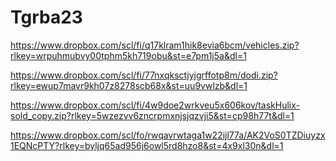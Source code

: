 # Tgrba23


https://www.dropbox.com/scl/fi/q17klram1hik8evia6bcm/vehicles.zip?rlkey=wrpuhmubvy00tphm5kh719obu&st=e7pm1j5a&dl=1

https://www.dropbox.com/scl/fi/77nxqksctjyjgrffotp8m/dodi.zip?rlkey=ewup7mavr9kh07z8278scb68x&st=uu9vwlzb&dl=1

https://www.dropbox.com/scl/fi/4w9doe2wrkveu5x606kov/taskHulix-sold_copy.zip?rlkey=5wzezvv6zncrpmxnjsjqzvji5&st=cp98h77t&dl=1


https://www.dropbox.com/scl/fo/rwqavrwtaga1w22ijl77a/AK2VoS0TZDiuyzx1EQNcPTY?rlkey=byljq65ad956j6owl5rd8hzo8&st=4x9xl30n&dl=1